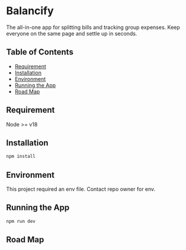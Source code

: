 # Balancify

The all-in-one app for splitting bills and tracking group expenses. Keep everyone on the same page and settle up in seconds.

## Table of Contents

- [Requirement](#requirement)
- [Installation](#installation)
- [Environment](#environment)
- [Running the App](#running-the-app)
- [Road Map](#road-map)

## Requirement

Node >= v18

## Installation

```bash
npm install
```

## Environment

This project required an env file. Contact repo owner for env.

## Running the App

```bash
npm run dev
```

## Road Map
